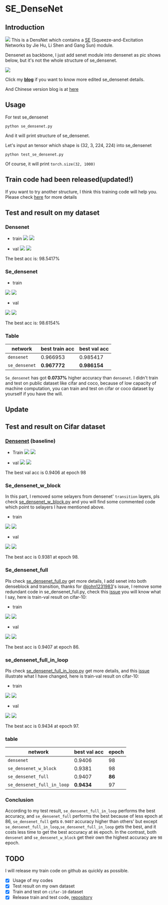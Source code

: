 # SE_DenseNet

## Introduction

![](assets/03.jpeg)
This is a DensNet  which contains a [SE](https://arxiv.org/abs/1709.01507) (Squeeze-and-Excitation Networks by Jie Hu, Li Shen and Gang Sun) module.

Densenet as backbone, I just add senet module into densenet as pic shows below, but it's not the whole structure of se_densenet. 

![](assets/02.png)

 Click my **[blog](http://www.zhouyuangan.cn/2018/11/se_densenet-modify-densenet-with-champion-network-of-the-2017-classification-task-named-squeeze-and-excitation-network/)**  if you want to know more edited se_densenet details.

 And Chinese version blog is at [here](https://zhuanlan.zhihu.com/p/48499356)

## Usage

For test se_densenet
```
python se_densenet.py
```
And it will print structure of se_densenet.

Let's input an tensor which shape is (32, 3, 224, 224) into se_densenet

```
python test_se_densenet.py
```
 Of course, it will print ``torch.size(32, 1000)``

## Train code had been released(updated!)
If you want to try another structure, I think this training code will help you. Please check [here](https://github.com/zhouyuangan/mixed-senet-densenet) for more details

## Test and result on my dataset

### Densenet

- train
![](assets/densenet121_train_acc.png)
![](assets/densenet121_train_loss.png)

- val
![](assets/densenet121_val_acc.png)
![](assets/densenet121_val_loss.png)

The best acc is: 98.5417%

### Se_densenet

- train

![](assets/se_densenet121_train_acc.png)
![](assets/se_densenet121_train_loss.png)

- val

![](assets/se_densenet121_val_acc.png)
![](assets/se_densenet121_val_loss.png)

The best acc is: 98.6154%

### Table

|network|best train acc|best val acc|
|--|--|--|
|``densenet``|0.966953|0.985417|
|``se_densenet``|**0.967772**|**0.986154**|

``Se_densenet`` has got **0.0737%** higher accuracy than ``densenet``. I didn't train and test on public dataset like cifar and coco, because of low capacity of machine computation, you can train and test on cifar or coco dataset by yourself if you have the will.

## Update

## Test and result on Cifar dataset

### [Densenet](https://github.com/zhouyuangan/SE_DenseNet/blob/master/baseline.py) (baseline)

- Train
![](assets/cifar_densenet121_train_acc.png)
![](assets/cifar_densenet121_train_loss.png)

- val
![](assets/cifar_densenet121_val_acc.png)
![](assets/cifar_densenet121_val_loss.png)

The best val acc is 0.9406 at epoch 98

### Se_densenet_w_block

In this part, I removed some selayers from densenet' ``transition`` layers, pls check [se_densenet_w_block.py](https://github.com/zhouyuangan/SE_DenseNet/blob/master/se_densenet_w_block.py) and you will find some commented code which point to selayers I have mentioned above.

- train

![](assets/cifar_se_densenet121_w_block_train_acc.png)
![](assets/cifar_se_densenet121_w_block_train_loss.png)

- val

![](assets/cifar_se_densenet121_w_block_val_acc.png)
![](assets/cifar_se_densenet121_w_block_val_loss.png)

The best acc is 0.9381 at epoch 98.

### Se_densenet_full

Pls check [se_densenet_full.py](https://github.com/zhouyuangan/SE_DenseNet/blob/master/se_densenet_full.py) get more details, I add senet into both denseblock and transition, thanks for [@john1231983](https://github.com/John1231983)'s issue, I remove some redundant code in se_densenet_full.py, check this [issue](https://github.com/zhouyuangan/SE_DenseNet/issues/1) you will know what I say, here is train-val result on cifar-10:

- train

![](assets/cifar_se_densenet121_full_train_acc.png)
![](assets/cifar_se_densenet121_full_train_loss.png)

- val

![](assets/cifar_se_densenet121_full_val_acc.png)
![](assets/cifar_se_densenet121_full_val_loss.png)

The best acc is 0.9407 at epoch 86.

### se_densenet_full_in_loop

Pls check [se_densenet_full_in_loop.py](https://github.com/zhouyuangan/SE_DenseNet/blob/master/se_densenet_full_in_loop.py) get more details, and this [issue](https://github.com/zhouyuangan/SE_DenseNet/issues/1#issuecomment-438891133) illustrate what I have changed, here is train-val result on cifar-10:

- train

![](assets/cifar_se_densenet121_full_in_loop_train_acc.png)
![](assets/cifar_se_densenet121_full_in_loop_train_loss.png)

- val

![](assets/cifar_se_densenet121_full_in_loop_val_acc.png)
![](assets/cifar_se_densenet121_full_in_loop_val_loss.png)

The best acc is 0.9434 at epoch 97.

### table

|network|best val acc|epoch|
|--|--|--|
|``densenet``|0.9406|98|
|``se_densenet_w_block``|0.9381|98|
|``se_densenet_full``|0.9407|**86**|
|``se_densenet_full_in_loop``|**0.9434**|97|

### Conclusion

According to my test result, ``se_densenet_full_in_loop`` performs the best accuracy, and ``se_densenet_full`` performs the best because of less epoch at 86, ``se_densenet_full`` gets ``0.9407`` accuracy higher than others' but except ``se_densenet_full_in_loop``,``se_densenet_full_in_loop`` gets the best,  and it costs less time to get the best accuracy at ``86`` epoch. In the contrast, both ``densenet`` and ``se_densenet_w_block`` get their own the highest accuracy are ``98`` epoch.

## TODO

I will release my train code on github as quickly as possible.

- [x] Usage of my codes
- [x] Test result on my own dataset
- [x] Train and test on ``cifar-10`` dataset
- [x] Release train and test code, [repository](https://github.com/zhouyuangan/mixed-senet-densenet)
